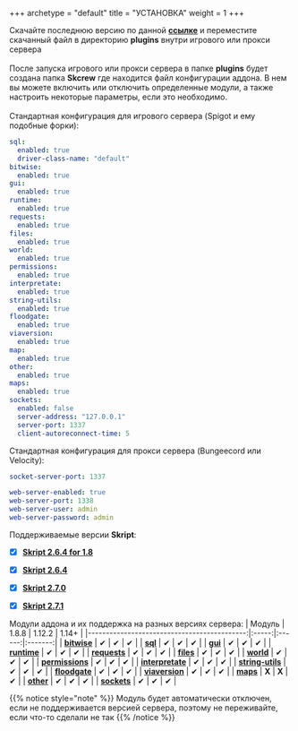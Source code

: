 +++
archetype = "default"
title = "УСТАНОВКА"
weight = 1
+++

Скачайте последнюю версию по данной [**ссылке**](https://github.com/crewpvp/skcrew/releases/latest/download/Skcrew.jar) и переместите скачанный файл в директорию **plugins** внутри игрового или прокси сервера\
\
После запуска игрового или прокси сервера в папке **plugins** будет создана папка **Skcrew** где находится файл конфигурации аддона. В нем вы можете включить или отключить определенные модули, а также настроить некоторые параметры, если это необходимо.
\
\
Стандартная конфигурация для игрового сервера (Spigot и ему подобные форки):
```yaml
sql:
  enabled: true
  driver-class-name: "default"
bitwise:
  enabled: true
gui:
  enabled: true
runtime:
  enabled: true
requests:
  enabled: true
files:
  enabled: true
world:
  enabled: true
permissions:
  enabled: true
interpretate:
  enabled: true
string-utils:
  enabled: true
floodgate:
  enabled: true
viaversion:
  enabled: true
map:
  enabled: true
other:
  enabled: true
maps:
  enabled: true
sockets:
  enabled: false
  server-address: "127.0.0.1"
  server-port: 1337
  client-autoreconnect-time: 5
```

Стандартная конфигурация для прокси сервера (Bungeecord или Velocity):
```yaml
socket-server-port: 1337

web-server-enabled: true
web-server-port: 1338
web-server-user: admin
web-server-password: admin
``` 


Поддерживаемые версии **Skript**:
- [x] [**Skript 2.6.4 for 1.8**](https://github.com/Matocolotoe/Skript-1.8/releases/tag/2.6.4-for-1.8)
- [x] [**Skript 2.6.4**](https://github.com/SkriptLang/Skript/releases/tag/2.6.4)
- [x] [**Skript 2.7.0**](https://github.com/SkriptLang/Skript/releases/tag/2.7.0)
- [x] [**Skript 2.7.1**](https://github.com/SkriptLang/Skript/releases/tag/2.7.1)


Модули аддона и их поддержка на разных версиях сервера:
| Модуль                                      | 1.8.8 | 1.12.2 | 1.14+   |
|--------------------------------------------:|:-----:|:------:|:-------:|
| [**bitwise**](../modules/bitwise)           |  ✔  |   ✔   |   ✔   |
| [**sql**](../modules/sql)                   |  ✔  |   ✔   |   ✔   |
| [**gui**](../modules/gui)                   |  ✔  |   ✔   |   ✔   |
| [**runtime**](../modules/gui)               |  ✔  |   ✔   |   ✔   |
| [**requests**](../modules/requests)         |  ✔  |   ✔   |   ✔   |
| [**files**](../modules/files)               |  ✔  |   ✔   |   ✔   |
| [**world**](../modules/world)               |  ✔  |   ✔   |   ✔   |
| [**permissions**](../modules/permissions)   |  ✔  |   ✔   |   ✔   |
| [**interpretate**](../modules/interpretate) |  ✔  |   ✔   |   ✔   |
| [**string-utils**](../modules/string-utils) |  ✔  |   ✔   |   ✔   |
| [**floodgate**](../modules/floodgate)       |  ✔  |   ✔   |   ✔   |
| [**viaversion**](../modules/viaversion)     |  ✔  |   ✔   |   ✔   |
| [**maps**](../modules/maps)                 | **Х** | **Х**  |   ✔   |
| [**other**](../modules/other)               |  ✔  |   ✔   |   ✔   | 
| [**sockets**](../modules/sockets)           |  ✔  |   ✔   |   ✔   |


{{% notice style="note" %}}
Модуль будет автоматически отключен, если не поддерживается версией сервера, поэтому не переживайте, если что-то сделали не так <font color="gold"><i class="fas fa-smile"></i></font>
{{% /notice %}}